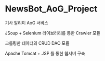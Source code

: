 # NewsBot_AoG_Project
기사 알리미 AoG 서비스

JSoup + Selenium 라이브러리를 통한 Crawler 모듈 

크롤링한 데이터의 CRUD DAO 모듈

Apache Tomcat + JSP 를 통한 웹서버 구축
